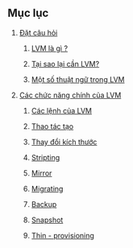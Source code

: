 ## Mục lục

1. [Đặt câu hỏi]()

	1. [LVM là gì ?]()

	2. [Tại sao lại cần LVM?]()

	3. [Một số thuật ngữ trong LVM]()

2. [Các chức năng chính của LVM]()

	1. [Các lệnh của LVM]()

	2. [Thao tác tạo]()

	3. [Thay đổi kích thước]()

	4. [Stripting]()

	5. [Mirror]()

	6. [Migrating]()

	7. [Backup]()

	8. [Snapshot]()

	9. [Thin - provisioning]()

